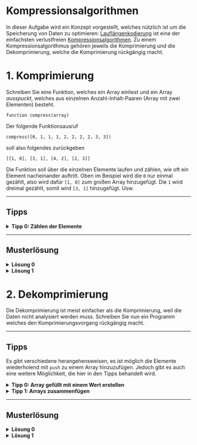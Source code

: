 # Kompressionsalgorithmen

In dieser Aufgabe wird ein Konzept vorgestellt, welches nützlich ist um die Speicherung von Daten zu optimieren:
[Lauflängenkodierung](https://de.wikipedia.org/wiki/Laufl%C3%A4ngenkodierung) ist eine der einfachsten verlustfreien [Kompressionsalgorithmen](https://de.wikipedia.org/wiki/Datenkompression).
Zu einem Kompressionsalgorithmus gehören jeweils die Komprimierung und die Dekomprimierung, welche die Komprimierung rückgängig macht.

# 1. Komprimierung

Schreiben Sie eine Funktion, welches ein Array einliest und ein Array *ausspuckt*, welches aus einzelnen Anzahl-Inhalt-Paaren (Array mit zwei Elementen) besteht.

    function compress(array)

Der folgende Funktionsausruf

    compress([0, 1, 1, 1, 2, 2, 2, 2, 3, 3])
  
soll also folgendes zurückgeben

    [[1, 0], [3, 1], [4, 2], [2, 3]]

Die Funktion soll über die einzelnen Elemente laufen und zählen, wie oft ein Element nacheinander auftritt. Oben im Beispiel wird die `0` nur einmal gezählt, also wird dafür `[1, 0]` zum großen Array hinzugefügt. Die `1` wird dreimal gezählt, somit wird `[3, 1]` hinzugefügt. Usw.

---

## Tipps
<details><summary><b>Tipp 0: Zählen der Elemente</b></summary>
	
Überlegen Sie wie man hintereinander liegende gleiche Elemente zählt.

<details><summary><i>Hinweis</i></summary>
	
Optional: Schreiben Sie eine Funktion, die genau diese Aufgabe erfüllt.
Die Funktion übernimmt zwei Parameter: Das Array und die Position, ab der die wiederholenden Elemente gezählt werden sollen.

</details>
<details><summary><i>Lösung</i></summary>

Schreiben Sie das erste Element in eine Variable. Vergleichen Sie nun die folgenden Elemente im Array mit diesem, bis ein anderes Element auftritt oder das Ende des Arrays erreicht worden ist. Dabei zählen Sie mit. Diese Zahl nutzen Sie später im Anzahl-Inhalt-Paar.

</details>	
</details>

---

## Musterlösung
 
<details><summary><b>Lösung 0</b></summary>

	function adjacentCount(array, pos)
	{
		var first = array[pos];
		for var i in pos+1:array.size() do
			if array[i] != first then return i-pos;

		return array.size()-pos;
	}


	function compress(array)
	{
		var ret = [];

		var pos = 0;

		while pos != array.size() do
		{
			var count = adjacentCount(array, pos);
			ret.push([count, array[pos]]);
			pos += count;
		}

		return ret;
	}

</details>

<details><summary><b>Lösung 1</b></summary>

	function compress(array)
	{
		if array.size() == 0 then return [];
		var ret = [];
		var element = array[0];
		var count = 0;

		for var e in array do
		{
			if e == element then
			{
				count += 1;	
			}
			else
			{
				ret.push([count, element]);	

				element = e;
				count = 1;
			}
		}
		ret.push([count, element]);

		return ret;
	}

</details>


# 2. Dekomprimierung

Die Dekomprimierung ist meist einfacher als die Komprimierung, weil die Daten nicht analysiert werden muss. Schreiben Sie nun ein Programm welches den Komprimierungsvorgang rückgängig macht.

---

## Tipps

Es gibt verschiedene herangehensweisen, es ist möglich die Elemente wiederholend mit `push` zu einem Array hinzuzufügen. Jedoch gibt es auch eine weitere Möglichkeit, die hier in den Tipps behandelt wird.

<details><summary><b>Tipp 0: Array gefüllt mit einem Wert erstellen</b></summary>
	
Der Konstruktor von `Array` übernimmt 2 Parameter, die Größe des Arrays und den Inhalt, mit dem das Array gefüllt werden soll.

`Array(3, 42)` entspricht `[42, 42, 42]`
	
</details>

<details><summary><b>Tipp 1: Arrays zusammenfügen</b></summary>
	
Die Funktion `Array.concat` übernimmt zwei Arrays und gibt ein neues Array zurück, bei dem die beiden Arrays zusammengefügt sind. Diese ähnelt dem Zusammenfügen von zwei Strings mit `+`.
	
</details>

---

## Musterlösung

<details><summary><b>Lösung 0</b></summary>

	function decompress(array)
	{
		var ret = [];
		for var e in array do
			ret = Array.concat(ret, Array(e[0], e[1]));

		return ret;
	}
  
</details>

<details><summary><b>Lösung 1</b></summary>

	function decompress(array)
	{
		var ret = [];
		for var e in array do
			for var i in 0:e[0] do
				ret.push(e[1]);

		return ret;
	}
  
</details>

